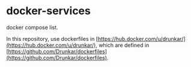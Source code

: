# docker-services

docker compose list.

In this repository, use dockerfiles in
[https://hub.docker.com/u/drunkar/](https://hub.docker.com/u/drunkar/), which are defined in [https://github.com/Drunkar/dockerfiles](https://github.com/Drunkar/dockerfiles).
